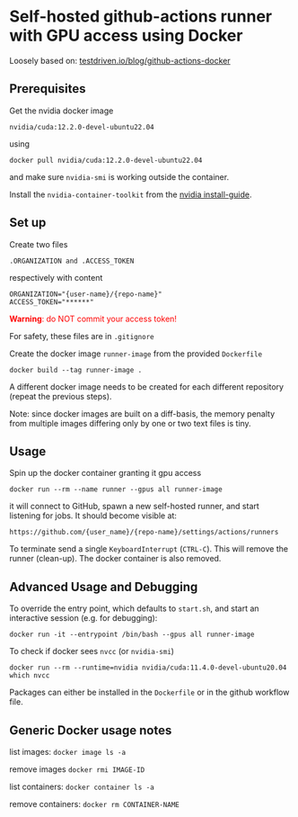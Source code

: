 # Self-hosted github-actions runner with GPU access using Docker

Loosely based on: [testdriven.io/blog/github-actions-docker](https://testdriven.io/blog/github-actions-docker/)

## Prerequisites

Get the nvidia docker image
```
nvidia/cuda:12.2.0-devel-ubuntu22.04
```
using
```
docker pull nvidia/cuda:12.2.0-devel-ubuntu22.04
```
and make sure `nvidia-smi` is working outside the container.

Install the `nvidia-container-toolkit` from the [nvidia install-guide](https://docs.nvidia.com/datacenter/cloud-native/container-toolkit/latest/install-guide.html).

## Set up

Create two files
```
.ORGANIZATION and .ACCESS_TOKEN
```
respectively with content
```
ORGANIZATION="{user-name}/{repo-name}"
ACCESS_TOKEN="******"
```

<span style="color:red">**Warning**: do NOT commit your access token! </span>

For safety, these files are in `.gitignore`

Create the docker image `runner-image` from the provided `Dockerfile`
```
docker build --tag runner-image .
```

A different docker image needs to be created for each different repository (repeat the previous steps).

Note: since docker images are built on a diff-basis, the memory penalty from multiple images differing only by one or two text files is tiny.


## Usage

Spin up the docker container granting it gpu access
```
docker run --rm --name runner --gpus all runner-image
```

it will connect to GitHub, spawn a new self-hosted runner, and start listening for jobs. It should become visible at:
```
https://github.com/{user_name}/{repo-name}/settings/actions/runners
```

To terminate send a single `KeyboardInterrupt` (`CTRL-C`). This will remove the runner (clean-up). The docker container is also removed.

## Advanced Usage and Debugging

To override the entry point, which defaults to `start.sh`, and start an interactive session (e.g. for debugging):
```
docker run -it --entrypoint /bin/bash --gpus all runner-image
```

To check if docker sees `nvcc` (or `nvidia-smi`)
```
docker run --rm --runtime=nvidia nvidia/cuda:11.4.0-devel-ubuntu20.04 which nvcc
```

Packages can either be installed in the `Dockerfile` or in the github workflow file.

## Generic Docker usage notes

list images:
`docker image ls -a`

remove images
`docker rmi IMAGE-ID`

list containers:
`docker container ls -a`

remove containers:
`docker rm CONTAINER-NAME`